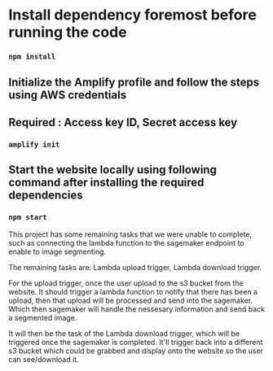 # Install dependency foremost before running the code

### `npm install`

## Initialize the Amplify profile and follow the steps using AWS credentials
## Required : Access key ID, Secret access key

### `amplify init`

## Start the website locally using following command after installing the required dependencies

### `npm start`

This project has some remaining tasks that we were unable to complete, such as connecting the lambda function to the sagemaker endpoint to enable to image segmenting.

The remaining tasks are: Lambda upload trigger, Lambda download trigger.

For the upload trigger, once the user upload to the s3 bucket from the website. It should trigger a lambda function to notify that there has been a upload, then that upload will be processed and send into the sagemaker. Which then sagemaker will handle the nessesary information and send back a segmented image.

It will then be the task of the Lambda download trigger, which will be triggered once the sagemaker is completed. It'll trigger back into a different s3 bucket which could be grabbed and display onto the website so the user can see/download it.
